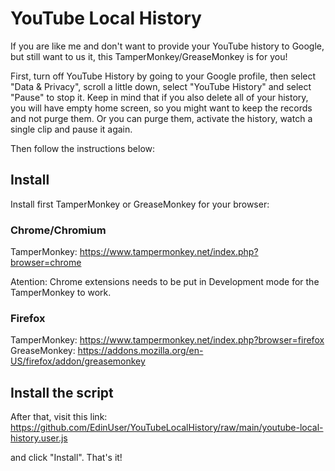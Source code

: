 # YouTube Local History

If you are like me and don't want to provide your YouTube history to Google, but still want to us it, this TamperMonkey/GreaseMonkey is for you!

First, turn off YouTube History by going to your Google profile, then select "Data & Privacy", scroll a little down, select "YouTube History" and select "Pause" to stop it. Keep in mind that if you also delete all of your history, you will have empty home screen, so you might want to keep the records and not purge them. Or you can purge them, activate the history, watch a single clip and pause it again.

Then follow the instructions below:

## Install
Install first TamperMonkey or GreaseMonkey for your browser:

### Chrome/Chromium
TamperMonkey: https://www.tampermonkey.net/index.php?browser=chrome

Atention: Chrome extensions needs to be put in Development mode for the TamperMonkey to work.

### Firefox
TamperMonkey: https://www.tampermonkey.net/index.php?browser=firefox
GreaseMonkey: https://addons.mozilla.org/en-US/firefox/addon/greasemonkey

## Install the script

After that, visit this link:
https://github.com/EdinUser/YouTubeLocalHistory/raw/main/youtube-local-history.user.js

and click "Install". That's it!
